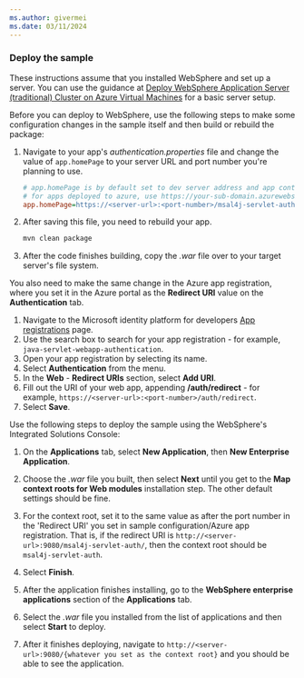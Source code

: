 ```yaml
---
ms.author: givermei
ms.date: 03/11/2024
---
```


### Deploy the sample

These instructions assume that you installed WebSphere and set up a server. You can use the guidance at [Deploy WebSphere Application Server (traditional) Cluster on Azure Virtual Machines](../../ee/traditional-websphere-application-server-virtual-machines.md) for a basic server setup.

Before you can deploy to WebSphere, use the following steps to make some configuration changes in the sample itself and then build or rebuild the package:

1. Navigate to your app's *authentication.properties* file and change the value of `app.homePage` to your server URL and port number you're planning to use.

   ```ini
   # app.homePage is by default set to dev server address and app context path on the server
   # for apps deployed to azure, use https://your-sub-domain.azurewebsites.net
   app.homePage=https://<server-url>:<port-number>/msal4j-servlet-auth/
   ```

1. After saving this file, you need to rebuild your app.

   ```bash
   mvn clean package
   ```

1. After the code finishes building, copy the *.war* file over to your target server's file system.

You also need to make the same change in the Azure app registration, where you set it in the Azure portal as the **Redirect URI** value on the **Authentication** tab.

1. Navigate to the Microsoft identity platform for developers [App registrations](https://go.microsoft.com/fwlink/?linkid=2083908) page.
1. Use the search box to search for your app registration - for example, `java-servlet-webapp-authentication`.
1. Open your app registration by selecting its name.
1. Select **Authentication** from the menu.
1. In the **Web** - **Redirect URIs** section, select **Add URI**.
1. Fill out the URI of your web app, appending **/auth/redirect** - for example, `https://<server-url>:<port-number>/auth/redirect`.
1. Select **Save**.

Use the following steps to deploy the sample using the WebSphere's Integrated Solutions Console:

1. On the **Applications** tab, select **New Application**, then **New Enterprise Application**.

1. Choose the *.war* file you built, then select **Next** until you get to the **Map context roots for Web modules** installation step. The other default settings should be fine.

1. For the context root, set it to the same value as after the port number in the 'Redirect URI' you set in sample configuration/Azure app registration. That is, if the redirect URI is `http://<server-url>:9080/msal4j-servlet-auth/`, then the context root should be `msal4j-servlet-auth`.

1. Select **Finish**.

1. After the application finishes installing, go to the **WebSphere enterprise applications** section of the **Applications** tab.

1. Select the *.war* file you installed from the list of applications and then select **Start** to deploy.

1. After it finishes deploying, navigate to `http://<server-url>:9080/{whatever you set as the context root}` and you should be able to see the application.
